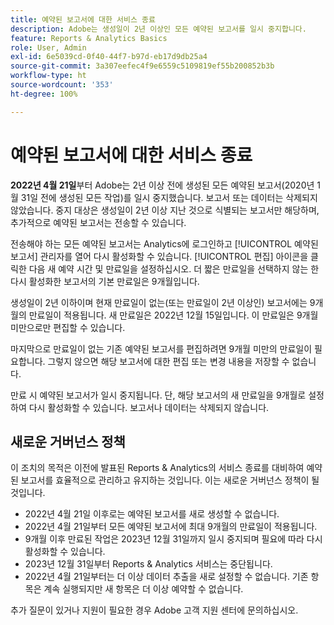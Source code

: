 ```yaml
---
title: 예약된 보고서에 대한 서비스 종료
description: Adobe는 생성일이 2년 이상인 모든 예약된 보고서를 일시 중지합니다.
feature: Reports & Analytics Basics
role: User, Admin
exl-id: 6e5039cd-0f40-44f7-b97d-eb17d9db25a4
source-git-commit: 3a307eefec4f9e6559c5109819ef55b200852b3b
workflow-type: ht
source-wordcount: '353'
ht-degree: 100%

---
```


# 예약된 보고서에 대한 서비스 종료

**2022년 4월 21일**&#x200B;부터 Adobe는 2년 이상 전에 생성된 모든 예약된 보고서(2020년 1월 31일 전에 생성된 모든 작업)를 일시 중지했습니다. 보고서 또는 데이터는 삭제되지 않았습니다. 중지 대상은 생성일이 2년 이상 지난 것으로 식별되는 보고서만 해당하며, 추가적으로 예약된 보고서는 전송할 수 있습니다.

전송해야 하는 모든 예약된 보고서는 Analytics에 로그인하고 [!UICONTROL 예약된 보고서] 관리자를 열어 다시 활성화할 수 있습니다. [!UICONTROL 편집] 아이콘을 클릭한 다음 새 예약 시간 및 만료일을 설정하십시오. 더 짧은 만료일을 선택하지 않는 한 다시 활성화한 보고서의 기본 만료일은 9개월입니다.

생성일이 2년 이하이며 현재 만료일이 없는(또는 만료일이 2년 이상인) 보고서에는 9개월의 만료일이 적용됩니다. 새 만료일은 2022년 12월 15일입니다. 이 만료일은 9개월 미만으로만 편집할 수 있습니다.

마지막으로 만료일이 없는 기존 예약된 보고서를 편집하려면 9개월 미만의 만료일이 필요합니다. 그렇지 않으면 해당 보고서에 대한 편집 또는 변경 내용을 저장할 수 없습니다.

만료 시 예약된 보고서가 일시 중지됩니다. 단, 해당 보고서의 새 만료일을 9개월로 설정하여 다시 활성화할 수 있습니다. 보고서나 데이터는 삭제되지 않습니다.

## 새로운 거버넌스 정책

이 조치의 목적은 이전에 발표된 Reports &amp; Analytics의 서비스 종료를 대비하여 예약된 보고서를 효율적으로 관리하고 유지하는 것입니다. 이는 새로운 거버넌스 정책이 될 것입니다.

* 2022년 4월 21일 이후로는 예약된 보고서를 새로 생성할 수 없습니다.
* 2022년 4월 21일부터 모든 예약된 보고서에 최대 9개월의 만료일이 적용됩니다.
* 9개월 이후 만료된 작업은 2023년 12월 31일까지 일시 중지되며 필요에 따라 다시 활성화할 수 있습니다.
* 2023년 12월 31일부터 Reports &amp; Analytics 서비스는 중단됩니다.
* 2022년 4월 21일부터는 더 이상 데이터 추출을 새로 설정할 수 없습니다. 기존 항목은 계속 실행되지만 새 항목은 더 이상 예약할 수 없습니다.

추가 질문이 있거나 지원이 필요한 경우 Adobe 고객 지원 센터에 문의하십시오.
